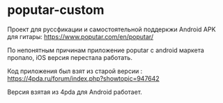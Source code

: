 # poputar-custom

Проект для руссфикации и самостоятельной поддеркжи Android APK для гитары:
https://www.poputar.com/en/poputar/

По непонятным причинам приложение poputar с android маркета пропало, iOS версия перестала работать.

Код приложения был взят из старой версии : https://4pda.ru/forum/index.php?showtopic=947642

Версия взятая из 4pda для Android работает.
